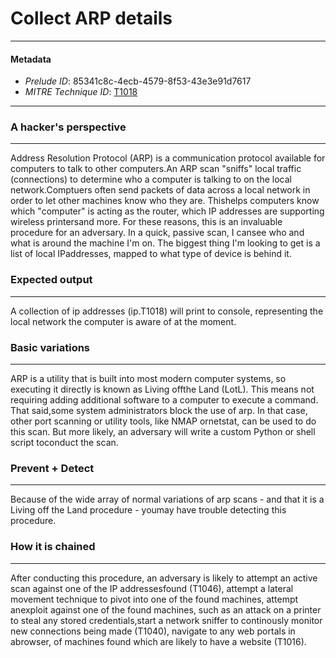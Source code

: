 
# Collect ARP details

---

#### Metadata

- *Prelude ID*: 85341c8c-4ecb-4579-8f53-43e3e91d7617
- *MITRE Technique ID*: [T1018](https://attack.mitre.org/techniques/T1018/)

---

### A hacker's perspective

---

Address Resolution Protocol (ARP) is a communication protocol available for computers to talk to other computers.An ARP scan "sniffs" local traffic (connections) to determine who a computer is talking to on the local network.Comptuers often send packets of data across a local network in order to let other machines know who they are. Thishelps computers know which "computer" is acting as the router, which IP addresses are supporting wireless printersand more. For these reasons, this is an invaluable procedure for an adversary. In a quick, passive scan, I cansee who and what is around the machine I'm on. The biggest thing I'm looking to get is a list of local IPaddresses, mapped to what type of device is behind it.

### Expected output

---

A collection of ip addresses (ip.T1018) will print to console, representing the local network the computer is aware of at the moment.

### Basic variations

---

ARP is a utility that is built into most modern computer systems, so executing it directly is known as Living offthe Land (LotL). This means not requiring adding additional software to a computer to execute a command. That said,some system administrators block the use of arp. In that case, other port scanning or utility tools, like NMAP ornetstat, can be used to do this scan. But more likely, an adversary will write a custom Python or shell script toconduct the scan.

### Prevent + Detect

---

Because of the wide array of normal variations of arp scans - and that it is a Living off the Land procedure - youmay have trouble detecting this procedure.

### How it is chained

---

After conducting this procedure, an adversary is likely to attempt an active scan against one of the IP addressesfound (T1046), attempt a lateral movement technique to pivot into one of the found machines, attempt anexploit against one of the found machines, such as an attack on a printer to steal any stored credentials,start a network sniffer to continously monitor new connections being made (T1040), navigate to any web portals in abrowser, of machines found which are likely to have a website (T1016).
